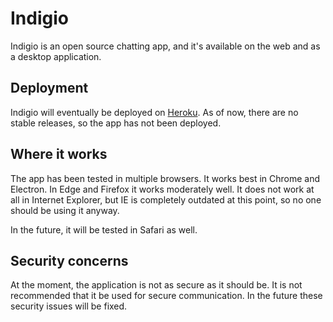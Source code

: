 # Indigio

Indigio is an open source chatting app, and it's available on the web and as a desktop application.

## Deployment

Indigio will eventually be deployed on [Heroku](https://www.heroku.com/). As of now, there are no stable releases, so the app has not been deployed.

## Where it works

The app has been tested in multiple browsers. It works best in Chrome and Electron. In Edge and Firefox it works moderately well. It does not work at all in Internet Explorer, but IE is completely outdated at this point, so no one should be using it anyway.

In the future, it will be tested in Safari as well.

## Security concerns

At the moment, the application is not as secure as it should be. It is not recommended that it be used for secure communication. In the future these security issues will be fixed.
